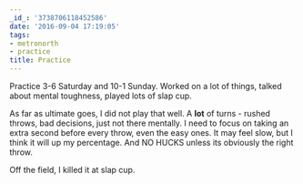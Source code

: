 ```yaml
---
_id_: '3738706118452586'
date: '2016-09-04 17:19:05'
tags:
- metronorth
- practice
title: Practice
---
```


Practice 3-6 Saturday and 10-1 Sunday. Worked on a lot of things, talked about mental toughness, played lots of slap cup.

As far as ultimate goes, I did not play that well. A **lot** of turns - rushed throws, bad decisions, just not there mentally. I need to
focus on taking an extra second before every throw, even the easy ones. It may feel slow, but I think it will up my percentage. And NO HUCKS
unless its obviously the right throw.

Off the field, I killed it at slap cup.
